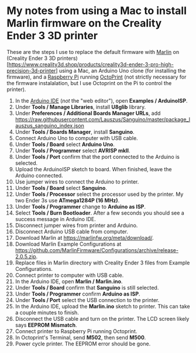 # My notes from using a Mac to install Marlin firmware on the Creality Ender 3 3D printer

These are the steps I use to replace the default firmware with [Marlin](https://marlinfw.org) on (Creality Ender 3 3D printers)[https://www.creality3d.shop/products/creality3d-ender-3-pro-high-precision-3d-printer] using a Mac, an Arduino Uno clone (for installing the firmware), and a [Raspberry Pi](http://raspberrypi.org) running [OctoPrint](https://octoprint.org) (not strictly necessary for the firmware instalalation, but I use Octoprint on the Pi to control the printer).

1. In the [Arduino IDE](https://www.arduino.cc/en/main/software) (*not* the "web editor"), open **Examples / ArduinoISP**.
2. Under **Tools / Manage Libraries**, install **U8glib** library.
3. Under **Preferences / Additional Boards Manager URLs**, add https://raw.githubusercontent.com/Lauszus/Sanguino/master/package_lauszus_sanguino_index.json
4. Under **Tools / Boards Manager**, install **Sanguino**.
5. Connect Arduino Uno to computer with USB cable.
6. Under **Tools / Board** select **Arduino Uno**.
7. Under **Tools / Programmer** select **AVRISP mkII**.
8. Under **Tools / Port** confirm that the port connected to the Arduino is selected.
9. Upload the ArduinoISP sketch to board.  When finished, leave the Arduino connected.
10. Use jumper wires to connect the Arduino to printer.
11. Under **Tools / Board** select **Sanguino**.
12. Under **Tools / Processor** select the processor used by the printer.  My two Ender 3s use **ATmega1284P (16 MHz)**.
13. Under **Tools / Programmer** change to **Arduino as ISP**.
14. Select **Tools / Burn Bootloader**.  After a few seconds you should see a success message in Arduino IDE.
15. Disconnect jumper wires from printer and Arduino.
16. Disconnect Arduino USB cable from computer.
17. Download Marlin at https://marlinfw.org/meta/download/.
17. Download Marlin Example Configurations at https://github.com/MarlinFirmware/Configurations/archive/release-2.0.5.zip.
18. Replace files in Marlin directory with Creality Ender 3 files from Example Configurations.
19. Connect printer to computer with USB cable.
20. In the Arduino IDE, open **Marlin / Marlin.ino**.
21. Under **Tools / Board** confirm that **Sanguino** is still selected.
22. Under **Tools / Programmer** confirm **Arduino as ISP**.
23. Under **Tools / Port** select the USB connection to the printer.
24. In the Arduino IDE, upload the **Marlin.ino** sketch to printer.  This can take a couple minutes to finish.
25. Disconnect the USB cable and turn on the printer.  The LCD screen likely says **EEPROM Mismatch**.
26. Connect printer to Raspberry Pi running Octoprint.
27. In Octoprint's Terminal, send **M502**, then send **M500**.
28. Power cycle printer.  The EEPROM error should be gone.

